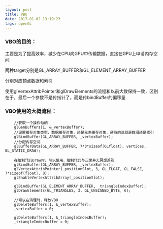 ```yaml
---
layout: post
title: VBO
date: 2017-01-02 13:19:23
tags: openGL
---
```


### VBO的目的：

主要是为了提高效率，减少在CPU向GPU中传输数据，直接在GPU上申请内存空间

两种target分别是GL_ARRAY_BUFFER和GL_ELEMENT_ARRAY_BUFFER

分别对应顶点数据和索引

使用glVertexAttribPointer和glDrawElements的流程和以前大致保持一致，区别在于，最后一个参数不是传指针了，而是传bindBuffer的偏移量

### VBO使用的大概流程：

```
    //获取一个操作句柄
    glGenBuffers(1, &_vertexBuffer);
    //设置缓存对象类型，数据缓存对象，还是元素缓存对象，通俗的说就是数组还是索引
    glBindBuffer(GL_ARRAY_BUFFER, _vertexBuffer);
    //分配内存空间
    glBufferData(GL_ARRAY_BUFFER, 7*3*sizeof(GLfloat), vertices, GL_STATIC_DRAW);
    
    在绘制代码Draw时，可以使用，绘制代码与正常并无冥想差别
    glBindBuffer(GL_ARRAY_BUFFER, _vertexBuffer);
    glVertexAttribPointer(_positionSlot, 3, GL_FLOAT, GL_FALSE, 7*sizeof(float), 0);
    glEnableVertexAttribArray(_positionSlot);
    
    glBindBuffer(GL_ELEMENT_ARRAY_BUFFER, _triangleIndexBuffer);
    glDrawElements(GL_TRIANGLES, 3, GL_UNSIGNED_BYTE, 0);
    
    //可以在清理时，释放VBO
    glDeleteBuffers(1, &_vertexBuffer);
    _vertexBuffer = 0;
    
    glDeleteBuffers(1, &_triangleIndexBuffer);
    _triangleIndexBuffer = 0;
    
```

